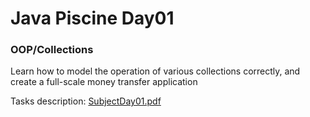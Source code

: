 # Java Piscine Day01

### OOP/Collections

Learn how to model the operation of various collections
correctly, and create a full-scale money transfer application

Tasks description: [SubjectDay01.pdf](Subject-Day01.pdf)
